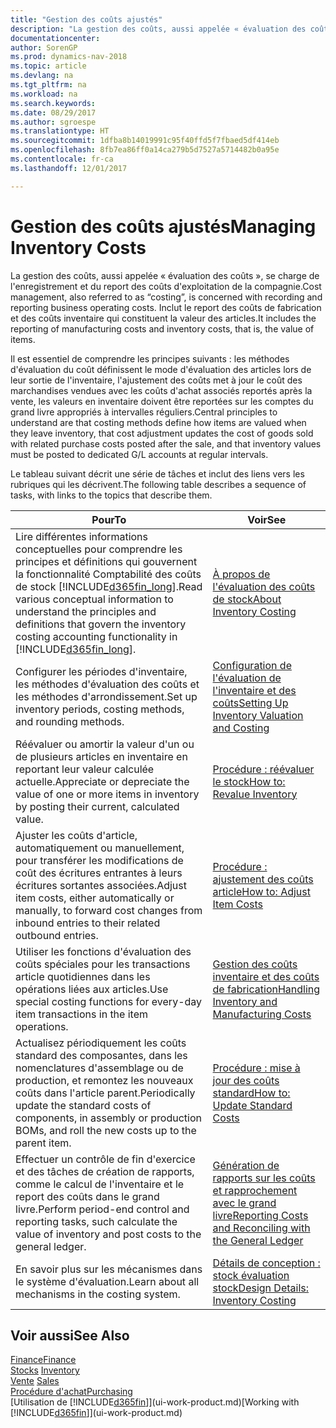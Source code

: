 ```yaml
---
title: "Gestion des coûts ajustés"
description: "La gestion des coûts, aussi appelée « évaluation des coûts », se charge de l'enregistrement et du report des coûts d'exploitation de la compagnie. Inclut le report des coûts de fabrication et des coûts inventaire qui constituent la valeur des articles."
documentationcenter: 
author: SorenGP
ms.prod: dynamics-nav-2018
ms.topic: article
ms.devlang: na
ms.tgt_pltfrm: na
ms.workload: na
ms.search.keywords: 
ms.date: 08/29/2017
ms.author: sgroespe
ms.translationtype: HT
ms.sourcegitcommit: 1dfba8b14019991c95f40ffd5f7fbaed5df414eb
ms.openlocfilehash: 8fb7ea86ff0a14ca279b5d7527a5714482b0a95e
ms.contentlocale: fr-ca
ms.lasthandoff: 12/01/2017

---
```

# <a name="managing-inventory-costs"></a><span data-ttu-id="89bc2-104">Gestion des coûts ajustés</span><span class="sxs-lookup"><span data-stu-id="89bc2-104">Managing Inventory Costs</span></span>
<span data-ttu-id="89bc2-105">La gestion des coûts, aussi appelée « évaluation des coûts », se charge de l'enregistrement et du report des coûts d'exploitation de la compagnie.</span><span class="sxs-lookup"><span data-stu-id="89bc2-105">Cost management, also referred to as “costing”, is concerned with recording and reporting business operating costs.</span></span> <span data-ttu-id="89bc2-106">Inclut le report des coûts de fabrication et des coûts inventaire qui constituent la valeur des articles.</span><span class="sxs-lookup"><span data-stu-id="89bc2-106">It includes the reporting of manufacturing costs and inventory costs, that is, the value of items.</span></span>   

<span data-ttu-id="89bc2-107">Il est essentiel de comprendre les principes suivants : les méthodes d'évaluation du coût définissent le mode d'évaluation des articles lors de leur sortie de l'inventaire, l'ajustement des coûts met à jour le coût des marchandises vendues avec les coûts d'achat associés reportés après la vente, les valeurs en inventaire doivent être reportées sur les comptes du grand livre appropriés à intervalles réguliers.</span><span class="sxs-lookup"><span data-stu-id="89bc2-107">Central principles to understand are that costing methods define how items are valued when they leave inventory, that cost adjustment updates the cost of goods sold with related purchase costs posted after the sale, and that inventory values must be posted to dedicated G/L accounts at regular intervals.</span></span>

<span data-ttu-id="89bc2-108">Le tableau suivant décrit une série de tâches et inclut des liens vers les rubriques qui les décrivent.</span><span class="sxs-lookup"><span data-stu-id="89bc2-108">The following table describes a sequence of tasks, with links to the topics that describe them.</span></span>

|<span data-ttu-id="89bc2-109">**Pour**</span><span class="sxs-lookup"><span data-stu-id="89bc2-109">**To**</span></span>|<span data-ttu-id="89bc2-110">**Voir**</span><span class="sxs-lookup"><span data-stu-id="89bc2-110">**See**</span></span>|  
|------------|-------------|  
|<span data-ttu-id="89bc2-111">Lire différentes informations conceptuelles pour comprendre les principes et définitions qui gouvernent la fonctionnalité Comptabilité des coûts de stock [!INCLUDE[d365fin_long](includes/d365fin_long_md.md)].</span><span class="sxs-lookup"><span data-stu-id="89bc2-111">Read various conceptual information to understand the principles and definitions that govern the inventory costing accounting functionality in [!INCLUDE[d365fin_long](includes/d365fin_long_md.md)].</span></span>|[<span data-ttu-id="89bc2-112">À propos de l'évaluation des coûts de stock</span><span class="sxs-lookup"><span data-stu-id="89bc2-112">About Inventory Costing</span></span>](finance-learn-about-costing.md)|  
|<span data-ttu-id="89bc2-113">Configurer les périodes d'inventaire, les méthodes d'évaluation des coûts et les méthodes d'arrondissement.</span><span class="sxs-lookup"><span data-stu-id="89bc2-113">Set up inventory periods, costing methods, and rounding methods.</span></span>|[<span data-ttu-id="89bc2-114">Configuration de l'évaluation de l'inventaire et des coûts</span><span class="sxs-lookup"><span data-stu-id="89bc2-114">Setting Up Inventory Valuation and Costing</span></span>](finance-set-up-inventory-valuation-and-costing.md)|
|<span data-ttu-id="89bc2-115">Réévaluer ou amortir la valeur d'un ou de plusieurs articles en inventaire en reportant leur valeur calculée actuelle.</span><span class="sxs-lookup"><span data-stu-id="89bc2-115">Appreciate or depreciate the value of one or more items in inventory by posting their current, calculated value.</span></span>|[<span data-ttu-id="89bc2-116">Procédure : réévaluer le stock</span><span class="sxs-lookup"><span data-stu-id="89bc2-116">How to: Revalue Inventory</span></span>](inventory-how-revalue-inventory.md)|
|<span data-ttu-id="89bc2-117">Ajuster les coûts d'article, automatiquement ou manuellement, pour transférer les modifications de coût des écritures entrantes à leurs écritures sortantes associées.</span><span class="sxs-lookup"><span data-stu-id="89bc2-117">Adjust item costs, either automatically or manually, to forward cost changes from inbound entries to their related outbound entries.</span></span>|[<span data-ttu-id="89bc2-118">Procédure : ajustement des coûts article</span><span class="sxs-lookup"><span data-stu-id="89bc2-118">How to: Adjust Item Costs</span></span>](inventory-how-adjust-item-costs.md)|
|<span data-ttu-id="89bc2-119">Utiliser les fonctions d'évaluation des coûts spéciales pour les transactions article quotidiennes dans les opérations liées aux articles.</span><span class="sxs-lookup"><span data-stu-id="89bc2-119">Use special costing functions for every-day item transactions in the item operations.</span></span>|[<span data-ttu-id="89bc2-120">Gestion des coûts inventaire et des coûts de fabrication</span><span class="sxs-lookup"><span data-stu-id="89bc2-120">Handling Inventory and Manufacturing Costs</span></span>](finance-handle-inventory-and-manufacturing-costs.md)|  
|<span data-ttu-id="89bc2-121">Actualisez périodiquement les coûts standard des composantes, dans les nomenclatures d'assemblage ou de production, et remontez les nouveaux coûts dans l'article parent.</span><span class="sxs-lookup"><span data-stu-id="89bc2-121">Periodically update the standard costs of components, in assembly or production BOMs, and roll the new costs up to the parent item.</span></span>|[<span data-ttu-id="89bc2-122">Procédure : mise à jour des coûts standard</span><span class="sxs-lookup"><span data-stu-id="89bc2-122">How to: Update Standard Costs</span></span>](finance-how-to-update-standard-costs.md)|
|<span data-ttu-id="89bc2-123">Effectuer un contrôle de fin d'exercice et des tâches de création de rapports, comme le calcul de l'inventaire et le report des coûts dans le grand livre.</span><span class="sxs-lookup"><span data-stu-id="89bc2-123">Perform period-end control and reporting tasks, such calculate the value of inventory and post costs to the general ledger.</span></span>|[<span data-ttu-id="89bc2-124">Génération de rapports sur les coûts et rapprochement avec le grand livre</span><span class="sxs-lookup"><span data-stu-id="89bc2-124">Reporting Costs and Reconciling with the General Ledger</span></span>](finance-report-costs-and-reconcile-with-the-general-ledger.md)|  
|<span data-ttu-id="89bc2-125">En savoir plus sur les mécanismes dans le système d'évaluation.</span><span class="sxs-lookup"><span data-stu-id="89bc2-125">Learn about all mechanisms in the costing system.</span></span>|[<span data-ttu-id="89bc2-126">Détails de conception : stock évaluation stock</span><span class="sxs-lookup"><span data-stu-id="89bc2-126">Design Details: Inventory Costing</span></span>](design-details-inventory-costing.md)|  

## <a name="see-also"></a><span data-ttu-id="89bc2-127">Voir aussi</span><span class="sxs-lookup"><span data-stu-id="89bc2-127">See Also</span></span>  
 [<span data-ttu-id="89bc2-128">Finance</span><span class="sxs-lookup"><span data-stu-id="89bc2-128">Finance</span></span>](finance.md)  
 <span data-ttu-id="89bc2-129">[Stocks](inventory-manage-inventory.md) </span><span class="sxs-lookup"><span data-stu-id="89bc2-129">[Inventory](inventory-manage-inventory.md) </span></span>  
 <span data-ttu-id="89bc2-130">[Vente](sales-manage-sales.md) </span><span class="sxs-lookup"><span data-stu-id="89bc2-130">[Sales](sales-manage-sales.md) </span></span>  
 [<span data-ttu-id="89bc2-131">Procédure d'achat</span><span class="sxs-lookup"><span data-stu-id="89bc2-131">Purchasing</span></span>](purchasing-manage-purchasing.md)  
 <span data-ttu-id="89bc2-132">[Utilisation de [!INCLUDE[d365fin](includes/d365fin_md.md)]](ui-work-product.md)</span><span class="sxs-lookup"><span data-stu-id="89bc2-132">[Working with [!INCLUDE[d365fin](includes/d365fin_md.md)]](ui-work-product.md)</span></span>

